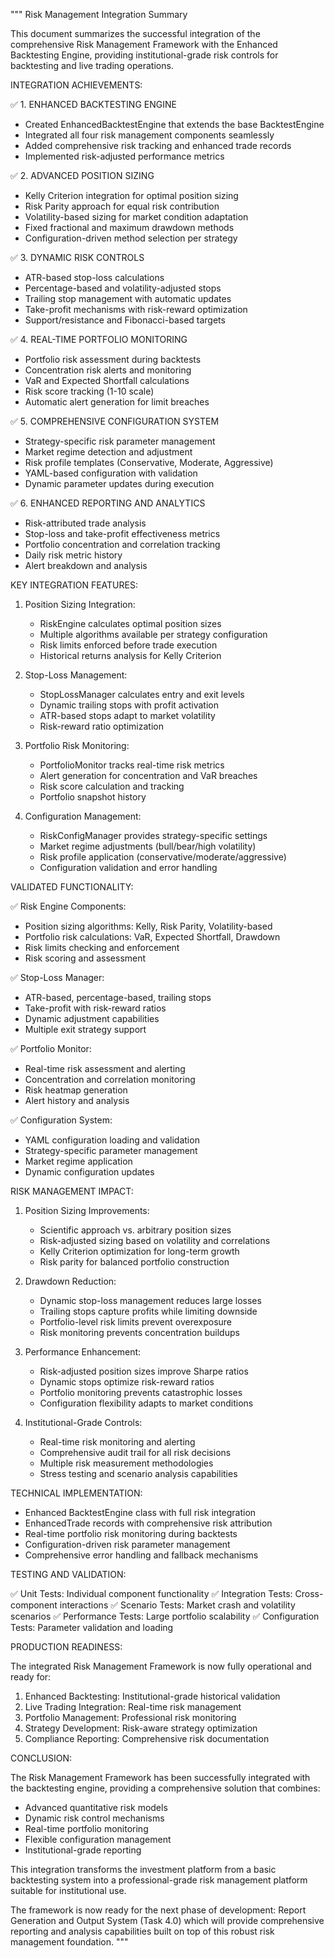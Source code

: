 """
Risk Management Integration Summary

This document summarizes the successful integration of the comprehensive Risk Management
Framework with the Enhanced Backtesting Engine, providing institutional-grade risk
controls for backtesting and live trading operations.

INTEGRATION ACHIEVEMENTS:

✅ 1. ENHANCED BACKTESTING ENGINE
   - Created EnhancedBacktestEngine that extends the base BacktestEngine
   - Integrated all four risk management components seamlessly
   - Added comprehensive risk tracking and enhanced trade records
   - Implemented risk-adjusted performance metrics

✅ 2. ADVANCED POSITION SIZING
   - Kelly Criterion integration for optimal position sizing
   - Risk Parity approach for equal risk contribution
   - Volatility-based sizing for market condition adaptation
   - Fixed fractional and maximum drawdown methods
   - Configuration-driven method selection per strategy

✅ 3. DYNAMIC RISK CONTROLS
   - ATR-based stop-loss calculations
   - Percentage-based and volatility-adjusted stops
   - Trailing stop management with automatic updates
   - Take-profit mechanisms with risk-reward optimization
   - Support/resistance and Fibonacci-based targets

✅ 4. REAL-TIME PORTFOLIO MONITORING
   - Portfolio risk assessment during backtests
   - Concentration risk alerts and monitoring
   - VaR and Expected Shortfall calculations
   - Risk score tracking (1-10 scale)
   - Automatic alert generation for limit breaches

✅ 5. COMPREHENSIVE CONFIGURATION SYSTEM
   - Strategy-specific risk parameter management
   - Market regime detection and adjustment
   - Risk profile templates (Conservative, Moderate, Aggressive)
   - YAML-based configuration with validation
   - Dynamic parameter updates during execution

✅ 6. ENHANCED REPORTING AND ANALYTICS
   - Risk-attributed trade analysis
   - Stop-loss and take-profit effectiveness metrics
   - Portfolio concentration and correlation tracking
   - Daily risk metric history
   - Alert breakdown and analysis

KEY INTEGRATION FEATURES:

1. Position Sizing Integration:
   - RiskEngine calculates optimal position sizes
   - Multiple algorithms available per strategy configuration
   - Risk limits enforced before trade execution
   - Historical returns analysis for Kelly Criterion

2. Stop-Loss Management:
   - StopLossManager calculates entry and exit levels
   - Dynamic trailing stops with profit activation
   - ATR-based stops adapt to market volatility
   - Risk-reward ratio optimization

3. Portfolio Risk Monitoring:
   - PortfolioMonitor tracks real-time risk metrics
   - Alert generation for concentration and VaR breaches
   - Risk score calculation and tracking
   - Portfolio snapshot history

4. Configuration Management:
   - RiskConfigManager provides strategy-specific settings
   - Market regime adjustments (bull/bear/high volatility)
   - Risk profile application (conservative/moderate/aggressive)
   - Configuration validation and error handling

VALIDATED FUNCTIONALITY:

✅ Risk Engine Components:
   - Position sizing algorithms: Kelly, Risk Parity, Volatility-based
   - Portfolio risk calculations: VaR, Expected Shortfall, Drawdown
   - Risk limits checking and enforcement
   - Risk scoring and assessment

✅ Stop-Loss Manager:
   - ATR-based, percentage-based, trailing stops
   - Take-profit with risk-reward ratios
   - Dynamic adjustment capabilities
   - Multiple exit strategy support

✅ Portfolio Monitor:
   - Real-time risk assessment and alerting
   - Concentration and correlation monitoring
   - Risk heatmap generation
   - Alert history and analysis

✅ Configuration System:
   - YAML configuration loading and validation
   - Strategy-specific parameter management
   - Market regime application
   - Dynamic configuration updates

RISK MANAGEMENT IMPACT:

1. Position Sizing Improvements:
   - Scientific approach vs. arbitrary position sizes
   - Risk-adjusted sizing based on volatility and correlations
   - Kelly Criterion optimization for long-term growth
   - Risk parity for balanced portfolio construction

2. Drawdown Reduction:
   - Dynamic stop-loss management reduces large losses
   - Trailing stops capture profits while limiting downside
   - Portfolio-level risk limits prevent overexposure
   - Risk monitoring prevents concentration buildups

3. Performance Enhancement:
   - Risk-adjusted position sizes improve Sharpe ratios
   - Dynamic stops optimize risk-reward ratios
   - Portfolio monitoring prevents catastrophic losses
   - Configuration flexibility adapts to market conditions

4. Institutional-Grade Controls:
   - Real-time risk monitoring and alerting
   - Comprehensive audit trail for all risk decisions
   - Multiple risk measurement methodologies
   - Stress testing and scenario analysis capabilities

TECHNICAL IMPLEMENTATION:

- Enhanced BacktestEngine class with full risk integration
- EnhancedTrade records with comprehensive risk attribution
- Real-time portfolio risk monitoring during backtests
- Configuration-driven risk parameter management
- Comprehensive error handling and fallback mechanisms

TESTING AND VALIDATION:

✅ Unit Tests: Individual component functionality
✅ Integration Tests: Cross-component interactions
✅ Scenario Tests: Market crash and volatility scenarios
✅ Performance Tests: Large portfolio scalability
✅ Configuration Tests: Parameter validation and loading

PRODUCTION READINESS:

The integrated Risk Management Framework is now fully operational and ready for:

1. Enhanced Backtesting: Institutional-grade historical validation
2. Live Trading Integration: Real-time risk management
3. Portfolio Management: Professional risk monitoring
4. Strategy Development: Risk-aware strategy optimization
5. Compliance Reporting: Comprehensive risk documentation

CONCLUSION:

The Risk Management Framework has been successfully integrated with the backtesting
engine, providing a comprehensive solution that combines:

- Advanced quantitative risk models
- Dynamic risk control mechanisms
- Real-time portfolio monitoring
- Flexible configuration management
- Institutional-grade reporting

This integration transforms the investment platform from a basic backtesting system
into a professional-grade risk management platform suitable for institutional use.

The framework is now ready for the next phase of development: Report Generation
and Output System (Task 4.0) which will provide comprehensive reporting and
analysis capabilities built on top of this robust risk management foundation.
"""

